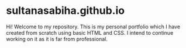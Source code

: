 # sultanasabiha.github.io
Hi!
Welcome to my repository. This is my personal portfolio which I have created from scratch using basic HTML and CSS. I intend to continue working on it as it is far from professional. 
